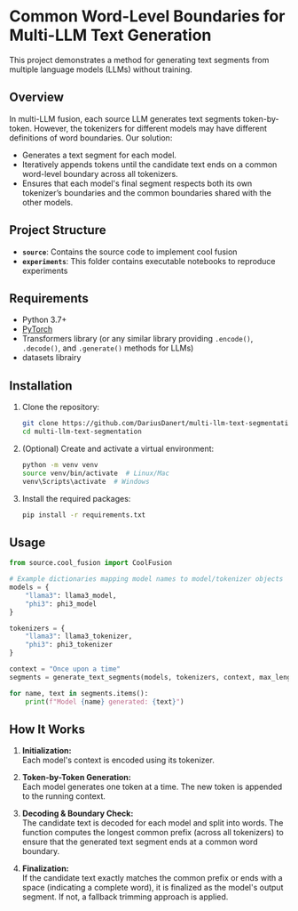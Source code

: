 # Common Word-Level Boundaries for Multi-LLM Text Generation

This project demonstrates a method for generating text segments from multiple language models (LLMs) without training.

## Overview

In multi-LLM fusion, each source LLM generates text segments token-by-token. However, the tokenizers for different models may have different definitions of word boundaries. Our solution:
- Generates a text segment for each model.
- Iteratively appends tokens until the candidate text ends on a common word-level boundary across all tokenizers.
- Ensures that each model's final segment respects both its own tokenizer’s boundaries and the common boundaries shared with the other models.

## Project Structure

- **`source`**: Contains the source code to implement cool fusion
- **`experiments`**: This folder contains executable notebooks to reproduce experiments

## Requirements

- Python 3.7+
- [PyTorch](https://pytorch.org/)
- Transformers library (or any similar library providing `.encode()`, `.decode()`, and `.generate()` methods for LLMs)
- datasets librairy

## Installation

1. Clone the repository:
   ```bash
   git clone https://github.com/DariusDanert/multi-llm-text-segmentation.git
   cd multi-llm-text-segmentation
   ```

2. (Optional) Create and activate a virtual environment:
   ```bash
   python -m venv venv
   source venv/bin/activate  # Linux/Mac
   venv\Scripts\activate  # Windows
   ```

3. Install the required packages:
   ```bash
   pip install -r requirements.txt
   ```

## Usage

```python
from source.cool_fusion import CoolFusion

# Example dictionaries mapping model names to model/tokenizer objects
models = {
    "llama3": llama3_model,
    "phi3": phi3_model
}

tokenizers = {
    "llama3": llama3_tokenizer,
    "phi3": phi3_tokenizer
}

context = "Once upon a time"
segments = generate_text_segments(models, tokenizers, context, max_length=50)

for name, text in segments.items():
    print(f"Model {name} generated: {text}")
```

## How It Works

1. **Initialization:**  
   Each model's context is encoded using its tokenizer.

2. **Token-by-Token Generation:**  
   Each model generates one token at a time. The new token is appended to the running context.

3. **Decoding & Boundary Check:**  
   The candidate text is decoded for each model and split into words. The function computes the longest common prefix (across all tokenizers) to ensure that the generated text segment ends at a common word boundary.

4. **Finalization:**  
   If the candidate text exactly matches the common prefix or ends with a space (indicating a complete word), it is finalized as the model's output segment. If not, a fallback trimming approach is applied.
